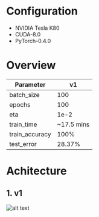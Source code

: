 # Configuration
- NVIDIA Tesla K80
- CUDA-8.0
- PyTorch-0.4.0

# Overview

Parameter|v1
---|---
batch_size|100
epochs|100
eta|1e-2
train_time|~17.5 mins
train_accuracy|100%
test_error|28.37%

# Achitecture
## 1. v1
![alt text](https://gitlab.com/tlvu2697/image-classification-cifar10/tree/master/trained-model/v1/architecture.png "CNN Architecture v1")
